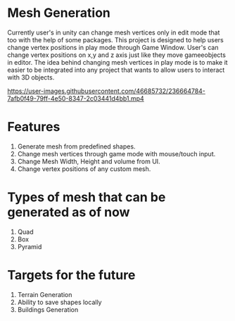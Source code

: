 # Mesh Generation

Currently user's in unity can change mesh vertices only in edit mode that too with the help of some packages. This project is designed to help users change vertex positions in play mode through Game Window. User's can change vertex positions on x,y and z axis just like they move gameeobjects in editor. The idea behind changing mesh vertices in play mode is to make it easier to be integrated into any project that wants to allow users to interact with 3D objects.

https://user-images.githubusercontent.com/46685732/236664784-7afb0f49-79ff-4e50-8347-2c03441d4bb1.mp4


# Features
1. Generate mesh from predefined shapes.
2. Change mesh vertices through game mode with mouse/touch input.
3. Change Mesh Width, Height and volume from UI.
4. Change vertex positions of any custom mesh.

# Types of mesh that can be generated as of now
1. Quad
2. Box
3. Pyramid

# Targets for the future
1. Terrain Generation
2. Ability to save shapes locally
3. Buildings Generation
